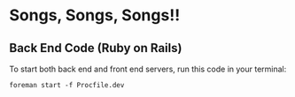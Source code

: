 # Songs, Songs, Songs!!
## Back End Code (Ruby on Rails)



To start both back end and front end servers, run this code in your terminal:


    foreman start -f Procfile.dev

